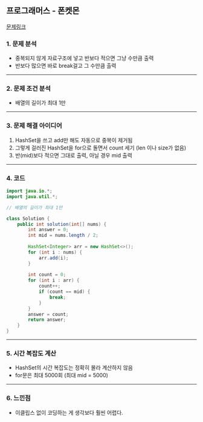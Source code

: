 ## 프로그래머스 - 폰켓몬
[문제링크](https://school.programmers.co.kr/learn/courses/30/lessons/1845)
### 1. 문제 분석 
- 중복되지 않게 자료구조에 넣고 반보다 적으면 그냥 수만큼 출력
- 반보다 많으면 바로 break걸고 그 수만큼 출력
---
### 2. 문제 조건 분석
- 배열의 길이가 최대 1만
---
### 3. 문제 해결 아이디어
1. HashSet을 쓰고 add만 해도 자동으로 중복이 제거됨
2. 그렇게 걸러진 HashSet을 for으로 돌면서 count 세기 (len 이나 size가 없음)
3. 반(mid)보다 적으면 그대로 출력, 아닐 경우 mid 출력
---
### 4. 코드 
```java
import java.io.*;
import java.util.*;

// 배열의 길이가 최대 1만

class Solution {
    public int solution(int[] nums) {
        int answer = 0;
        int mid = nums.length / 2;
        
        HashSet<Integer> arr = new HashSet<>();
        for (int i : nums) {
            arr.add(i);
        }
        
        int count = 0;
        for (int i : arr) {
            count++;
            if (count == mid) {
                break;
            }
        }
        answer = count;
        return answer;
    }
}
```
---
### 5. 시간 복잡도 계산
- HashSet의 시간 복잡도는 정확히 몰라 계산하지 않음
- for문은 최대 5000회 (최대 mid = 5000)
---
### 6. 느낀점
- 이클립스 없이 코딩하는 게 생각보다 훨씬 어렵다.
